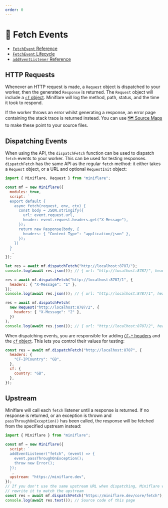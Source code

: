 ```yaml
---
order: 0
---
```


# 📨 Fetch Events

- [`FetchEvent` Reference](https://developers.cloudflare.com/workers/runtime-apis/fetch-event)
- [`FetchEvent` Lifecycle](https://developers.cloudflare.com/workers/learning/fetch-event-lifecycle)
- [`addEventListener` Reference](https://developers.cloudflare.com/workers/runtime-apis/add-event-listener)

## HTTP Requests

Whenever an HTTP request is made, a `Request` object is dispatched to your worker, then the generated `Response` is returned. The
`Request` object will include a
[`cf` object](https://developers.cloudflare.com/workers/runtime-apis/request#incomingrequestcfproperties).
Miniflare will log the method, path, status, and the time it took to respond.

If the worker throws an error whilst generating a response, an error page
containing the stack trace is returned instead. You can use
[🗺 Source Maps](/developing/source-maps) to make these point to your source
files.

## Dispatching Events

When using the API, the `dispatchFetch` function can be used to dispatch `fetch`
events to your worker. This can be used for testing responses. `dispatchFetch`
has the same API as the regular `fetch` method: it either takes a `Request`
object, or a URL and optional `RequestInit` object:

```js
import { Miniflare, Request } from "miniflare";

const mf = new Miniflare({
  modules: true,
  script: `
  export default {
    async fetch(request, env, ctx) {
      const body = JSON.stringify({
        url: event.request.url,
        header: event.request.headers.get("X-Message"),
      });
      return new Response(body, {
        headers: { "Content-Type": "application/json" },
      });
    })
  }
  `,
});

let res = await mf.dispatchFetch("http://localhost:8787/");
console.log(await res.json()); // { url: "http://localhost:8787/", header: null }

res = await mf.dispatchFetch("http://localhost:8787/1", {
  headers: { "X-Message": "1" },
});
console.log(await res.json()); // { url: "http://localhost:8787/1", header: "1" }

res = await mf.dispatchFetch(
  new Request("http://localhost:8787/2", {
    headers: { "X-Message": "2" },
  })
);
console.log(await res.json()); // { url: "http://localhost:8787/2", header: "2" }
```

When dispatching events, you are responsible for adding
[`CF-*` headers](https://support.cloudflare.com/hc/en-us/articles/200170986-How-does-Cloudflare-handle-HTTP-Request-headers-)
and the
[`cf` object](https://developers.cloudflare.com/workers/runtime-apis/request#incomingrequestcfproperties).
This lets you control their values for testing:

```js
const res = await mf.dispatchFetch("http://localhost:8787", {
  headers: {
    "CF-IPCountry": "GB",
  },
  cf: {
    country: "GB",
  },
});
```

## Upstream

Miniflare will call each `fetch` listener until a response is returned. If no
response is returned, or an exception is thrown and `passThroughOnException()`
has been called, the response will be fetched from the specified upstream
instead:

```js
import { Miniflare } from "miniflare";

const mf = new Miniflare({
  script: `
  addEventListener("fetch", (event) => {
    event.passThroughOnException();
    throw new Error();
  });
  `,
  upstream: "https://miniflare.dev",
});
// If you don't use the same upstream URL when dispatching, Miniflare will
// rewrite it to match the upstream
const res = await mf.dispatchFetch("https://miniflare.dev/core/fetch");
console.log(await res.text()); // Source code of this page
```
